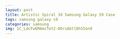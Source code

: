 ```yaml
---
layout: post
title: Artistic Spiral 3d Samsung Galaxy S9 Case
tags: samsung galaxy s9
categories: samsung
img: 1C_LdcFw6MAmzTet2-0OrsAbtlDh55on9
---
```


